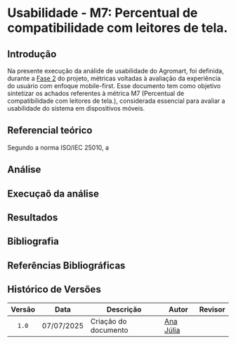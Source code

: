 # Usabilidade - M7: Percentual de compatibilidade com leitores de tela.
## Introdução

Na presente execução da análide de usabilidade do Agromart, foi definida, durante a [Fase 2](https://fcte-qualidade-de-software-1.github.io/2025-1-T01--Betty-Snyder/gqm/gqm/#selecao-das-metricas) do projeto, métricas voltadas à avaliação da experiência do usuário com enfoque mobile-first. 
Esse documento tem como objetivo sintetizar os achados referentes à métrica M7 (Percentual de compatibilidade com leitores de tela.), considerada essencial para avaliar a usabilidade do sistema em dispositivos móveis.

## Referencial teórico 

Segundo a norma ISO/IEC 25010, a 

## Análise

## Execuçaõ da análise

## Resultados

## Bibliografia

## Referências Bibliográficas

## Histórico de Versões

|Versão|Data|Descrição|Autor|Revisor|
|:----:|----|---------|-----|:-------:|
|`1.0`|07/07/2025|Criação do documento| [Ana Júlia](https://github.com/ailujana) ||